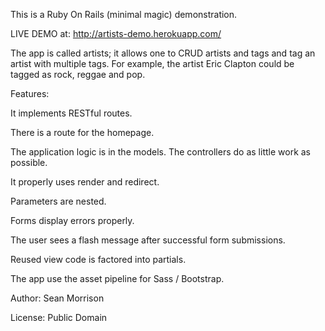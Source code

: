 This is a Ruby On Rails (minimal magic) demonstration.

LIVE DEMO at: http://artists-demo.herokuapp.com/

The app is called artists; it allows one to CRUD artists and tags and tag an artist with multiple tags.
For example, the artist Eric Clapton could be tagged as rock, reggae and pop.

Features:

It implements RESTful routes.

There is a route for the homepage.

The application logic is in the models.  The controllers do as little work as possible.

It properly uses render and redirect.

Parameters are nested.

Forms display errors properly.

The user sees a flash message after successful form submissions.

Reused view code is factored into partials.
 
The app use the asset pipeline for Sass / Bootstrap.

Author: Sean Morrison

License: Public Domain


